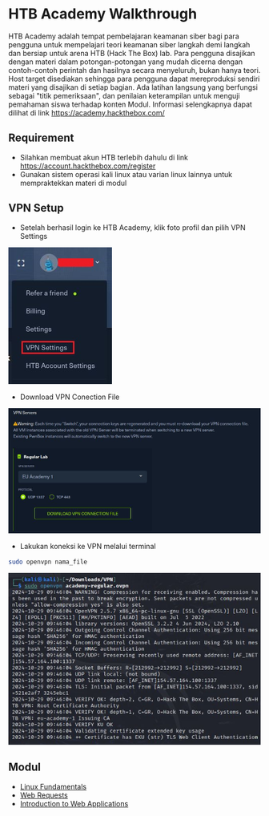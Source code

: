 # HTB Academy Walkthrough
HTB Academy adalah tempat pembelajaran keamanan siber bagi para pengguna untuk mempelajari teori keamanan siber langkah demi langkah dan bersiap untuk arena HTB (Hack The Box) lab. Para pengguna disajikan dengan materi dalam potongan-potongan yang mudah dicerna dengan contoh-contoh perintah dan hasilnya secara menyeluruh, bukan hanya teori. Host target disediakan sehingga para pengguna dapat mereproduksi sendiri materi yang disajikan di setiap bagian. Ada latihan langsung yang berfungsi sebagai "titik pemeriksaan", dan penilaian keterampilan untuk menguji pemahaman siswa terhadap konten Modul. Informasi selengkapnya dapat dilihat di link https://academy.hackthebox.com/

## Requirement
- Silahkan membuat akun HTB terlebih dahulu di link https://account.hackthebox.com/register  
- Gunakan sistem operasi kali linux atau varian linux lainnya untuk mempraktekkan materi di modul

## VPN Setup
- Setelah berhasil login ke HTB Academy, klik foto profil dan pilih VPN Settings

![alt text](https://github.com/rahardian-dwi-saputra/htb-academy-walkthrough/blob/main/setup/setup%201.JPG)

- Download VPN Conection File

![alt text](https://github.com/rahardian-dwi-saputra/htb-academy-walkthrough/blob/main/setup/setup%202.JPG)

- Lakukan koneksi ke VPN melalui terminal
```sh
sudo openvpn nama_file
```

![alt text](https://github.com/rahardian-dwi-saputra/htb-academy-walkthrough/blob/main/setup/setup%203.JPG)

## Modul
- [Linux Fundamentals](Linux%20fundamentals)
- [Web Requests](Web%20requests)
- [Introduction to Web Applications](Introduction%20to%20Web%20Applications)